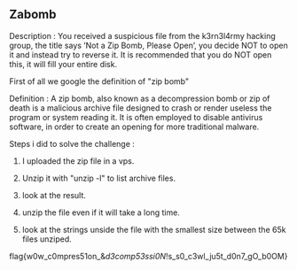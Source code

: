 ## Zabomb

Description : You received a suspicious file from the k3rn3l4rmy hacking group, the title says ‘Not a Zip Bomb, Please Open’, you decide NOT to open it and instead try to reverse it. It is recommended that you do NOT open this, it will fill your entire disk.

First of all we google the definition of "zip bomb"

Definition : A zip bomb, also known as a decompression bomb or zip of death is a malicious archive file designed to crash or render useless the program or system reading it. It is often employed to disable antivirus software, in order to create an opening for more traditional malware.

Steps i did to solve the challenge :

1. I uploaded the zip file in a vps.
	
2. Unzip it with "unzip -l" to list archive files.
	
3. look at the result.
	
4. unzip the file even if it will take a long time.
	
5. look at the strings unside the file with the smallest size between the 65k files unziped.

flag{w0w_c0mpres51on_&_d3comp53ssi0N_!s_s0_c3wl_ju5t_d0n7_gO_b0OM}

